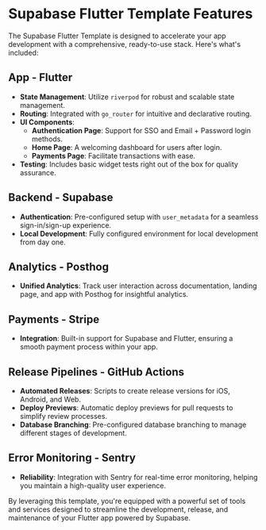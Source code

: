 # Supabase Flutter Template Features

The Supabase Flutter Template is designed to accelerate your app development with a comprehensive, ready-to-use stack. Here's what's included:

## App - Flutter

- **State Management**: Utilize `riverpod` for robust and scalable state management.
- **Routing**: Integrated with `go_router` for intuitive and declarative routing.
- **UI Components**:
  - **Authentication Page**: Support for SSO and Email + Password login methods.
  - **Home Page**: A welcoming dashboard for users after login.
  - **Payments Page**: Facilitate transactions with ease.
- **Testing**: Includes basic widget tests right out of the box for quality assurance.

## Backend - Supabase

- **Authentication**: Pre-configured setup with `user_metadata` for a seamless sign-in/sign-up experience.
- **Local Development**: Fully configured environment for local development from day one.

## Analytics - Posthog

- **Unified Analytics**: Track user interaction across documentation, landing page, and app with Posthog for insightful analytics.

## Payments - Stripe

- **Integration**: Built-in support for Supabase and Flutter, ensuring a smooth payment process within your app.

## Release Pipelines - GitHub Actions

- **Automated Releases**: Scripts to create release versions for iOS, Android, and Web.
- **Deploy Previews**: Automatic deploy previews for pull requests to simplify review processes.
- **Database Branching**: Pre-configured database branching to manage different stages of development.

## Error Monitoring - Sentry

- **Reliability**: Integration with Sentry for real-time error monitoring, helping you maintain a high-quality user experience.

By leveraging this template, you're equipped with a powerful set of tools and services designed to streamline the development, release, and maintenance of your Flutter app powered by Supabase.
